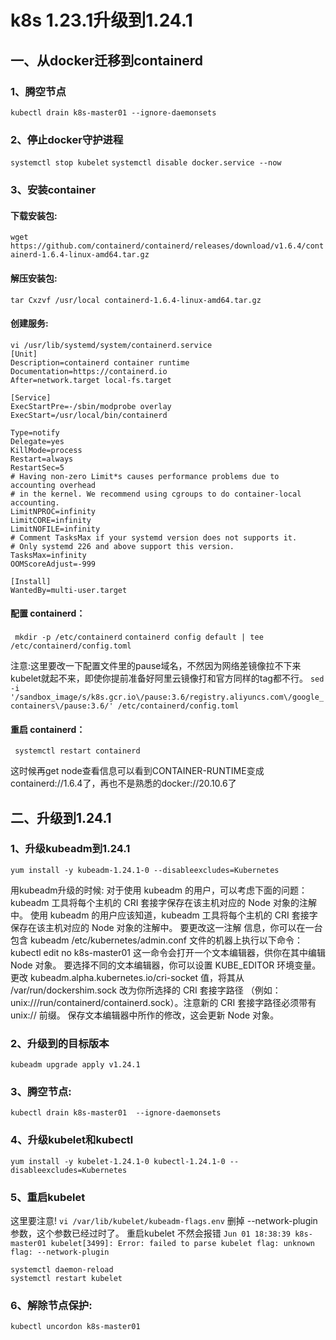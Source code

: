 # k8s 1.23.1升级到1.24.1
## 一、从docker迁移到containerd
###  1、腾空节点
   ``` kubectl drain k8s-master01 --ignore-daemonsets ```
### 2、停止docker守护进程
   ``` systemctl stop kubelet ```
   ``` systemctl disable docker.service --now ```
### 3、安装container
#### 下载安装包:
``` wget https://github.com/containerd/containerd/releases/download/v1.6.4/containerd-1.6.4-linux-amd64.tar.gz ```
#### 解压安装包:
``` tar Cxzvf /usr/local containerd-1.6.4-linux-amd64.tar.gz ```
#### 创建服务:
```
vi /usr/lib/systemd/system/containerd.service
[Unit]
Description=containerd container runtime
Documentation=https://containerd.io
After=network.target local-fs.target

[Service]
ExecStartPre=-/sbin/modprobe overlay
ExecStart=/usr/local/bin/containerd

Type=notify
Delegate=yes
KillMode=process
Restart=always
RestartSec=5
# Having non-zero Limit*s causes performance problems due to accounting overhead
# in the kernel. We recommend using cgroups to do container-local accounting.
LimitNPROC=infinity
LimitCORE=infinity
LimitNOFILE=infinity
# Comment TasksMax if your systemd version does not supports it.
# Only systemd 226 and above support this version.
TasksMax=infinity
OOMScoreAdjust=-999

[Install]
WantedBy=multi-user.target
```
#### 配置 containerd：
   ``` mkdir -p /etc/containerd```
   ```containerd config default | tee /etc/containerd/config.toml```
   
注意:这里要改一下配置文件里的pause域名，不然因为网络差镜像拉不下来kubelet就起不来，即使你提前准备好阿里云镜像打和官方同样的tag都不行。
```sed -i '/sandbox_image/s/k8s.gcr.io\/pause:3.6/registry.aliyuncs.com\/google_containers\/pause:3.6/' /etc/containerd/config.toml```
#### 重启 containerd：
   ``` systemctl restart containerd```

这时候再get node查看信息可以看到CONTAINER-RUNTIME变成containerd://1.6.4了，再也不是熟悉的docker://20.10.6了



## 二、升级到1.24.1
### 1、升级kubeadm到1.24.1
   ```yum install -y kubeadm-1.24.1-0 --disableexcludes=Kubernetes```

用kubeadm升级的时候:
对于使用 kubeadm 的用户，可以考虑下面的问题：
kubeadm 工具将每个主机的 CRI 套接字保存在该主机对应的 Node 对象的注解中。 使用 kubeadm 的用户应该知道，kubeadm 工具将每个主机的 CRI 套接字保存在该主机对应的 Node 对象的注解中。 要更改这一注解
信息，你可以在一台包含 kubeadm /etc/kubernetes/admin.conf 文件的机器上执行以下命令：
kubectl edit no k8s-master01
这一命令会打开一个文本编辑器，供你在其中编辑 Node 对象。 要选择不同的文本编辑器，你可以设置 KUBE_EDITOR 环境变量。
更改 kubeadm.alpha.kubernetes.io/cri-socket 值，将其从 /var/run/dockershim.sock 改为你所选择的 CRI 套接字路径 （例如：unix:///run/containerd/containerd.sock）。注意新的 CRI 套接字路径必须带有
 unix:// 前缀。
保存文本编辑器中所作的修改，这会更新 Node 对象。

### 2、升级到的目标版本
   ```kubeadm upgrade apply v1.24.1```

### 3、腾空节点:
   ```kubectl drain k8s-master01  --ignore-daemonsets```

### 4、升级kubelet和kubectl
   ```yum install -y kubelet-1.24.1-0 kubectl-1.24.1-0 --disableexcludes=Kubernetes```

### 5、重启kubelet
这里要注意!
   ```vi /var/lib/kubelet/kubeadm-flags.env```
删掉 --network-plugin参数，这个参数已经过时了。
重启kubelet
不然会报错
```Jun 01 18:38:39 k8s-master01 kubelet[3499]: Error: failed to parse kubelet flag: unknown flag: --network-plugin```

```
systemctl daemon-reload
systemctl restart kubelet
```

### 6、解除节点保护:
```kubectl uncordon k8s-master01```
